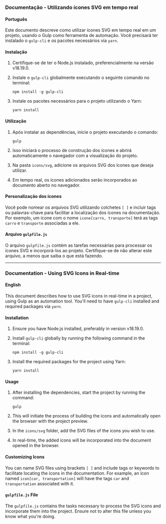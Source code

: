 ### Documentação - Utilizando ícones SVG em tempo real

#### Português

Este documento descreve como utilizar ícones SVG em tempo real em um projeto, usando o Gulp como ferramenta de automação. Você precisará ter instalado o `gulp-cli` e os pacotes necessários via `yarn`.

#### Instalação

1. Certifique-se de ter o Node.js instalado, preferencialmente na versão v18.19.0.
2. Instale o `gulp-cli` globalmente executando o seguinte comando no terminal:

    ```
    npm install -g gulp-cli
    ```

3. Instale os pacotes necessários para o projeto utilizando o Yarn:

    ```
    yarn install
    ```

#### Utilização

1. Após instalar as dependências, inicie o projeto executando o comando:

    ```
    gulp
    ```

2. Isso iniciará o processo de construção dos ícones e abrirá automaticamente o navegador com a visualização do projeto.
3. Na pasta `icons/svg`, adicione os arquivos SVG dos ícones que deseja utilizar.
4. Em tempo real, os ícones adicionados serão incorporados ao documento aberto no navegador.

#### Personalização dos ícones

Você pode nomear os arquivos SVG utilizando colchetes `[ ]` e incluir tags ou palavras-chave para facilitar a localização dos ícones na documentação. Por exemplo, um ícone com o nome `icone[carro, transporte]` terá as tags `carro` e `transporte` associadas a ele.

#### Arquivo `gulpfile.js`

O arquivo `gulpfile.js` contém as tarefas necessárias para processar os ícones SVG e incorporá-los ao projeto. Certifique-se de não alterar este arquivo, a menos que saiba o que está fazendo.

---

### Documentation - Using SVG Icons in Real-time

#### English

This document describes how to use SVG icons in real-time in a project, using Gulp as an automation tool. You'll need to have `gulp-cli` installed and required packages via `yarn`.

#### Installation

1. Ensure you have Node.js installed, preferably in version v18.19.0.
2. Install `gulp-cli` globally by running the following command in the terminal:

    ```
    npm install -g gulp-cli
    ```

3. Install the required packages for the project using Yarn:

    ```
    yarn install
    ```

#### Usage

1. After installing the dependencies, start the project by running the command:

    ```
    gulp
    ```

2. This will initiate the process of building the icons and automatically open the browser with the project preview.
3. In the `icons/svg` folder, add the SVG files of the icons you wish to use.
4. In real-time, the added icons will be incorporated into the document opened in the browser.

#### Customizing Icons

You can name SVG files using brackets `[ ]` and include tags or keywords to facilitate locating the icons in the documentation. For example, an icon named `icon[car, transportation]` will have the tags `car` and `transportation` associated with it.

#### `gulpfile.js` File

The `gulpfile.js` contains the tasks necessary to process the SVG icons and incorporate them into the project. Ensure not to alter this file unless you know what you're doing.
